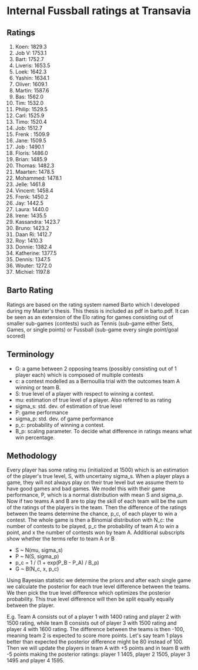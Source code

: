 # Internal Fussball ratings at Transavia
## Ratings
1. Koen: 1829.3 
2. Job V: 1753.1 
3. Bart: 1752.7 
4. Liveris: 1653.5 
5. Loek: 1642.3 
6. Yashin: 1634.1 
7. Oliver: 1609.1 
8. Martin: 1587.6 
9. Bas: 1562.0 
10. Tim: 1532.0 
11. Philip: 1529.5 
12. Carl: 1525.9 
13. Timo: 1520.4 
14. Job: 1512.7 
15. Frenk : 1509.9 
16. Jane: 1509.5 
17. Job : 1490.1 
18. Floris: 1486.0 
19. Brian: 1485.9 
20. Thomas: 1482.3 
21. Maarten: 1478.5 
22. Mohammed: 1478.1 
23. Jelle: 1461.8 
24. Vincent: 1458.4 
25. Frenk: 1450.2 
26. Jay: 1442.5 
27. Laura: 1440.0 
28. Irene: 1435.5 
29. Kassandra: 1423.7 
30. Bruno: 1423.2 
31. Daan Ri: 1412.7 
32. Roy: 1410.3 
33. Donnie: 1382.4 
34. Katherine: 1377.5 
35. Dennis: 1347.5 
36. Wouter: 1272.0 
37. Michiel: 1197.8 

## Barto Rating
Ratings are based on the rating system named Barto which I developed during my Master's thesis. This thesis is included as pdf in barto.pdf. It can be seen as an extension of the Elo rating for games consisting out of smaller sub-games (contests) such as Tennis (sub-game either Sets, Games, or single points) or Fussball (sub-game every single point/goal scored)
## Terminology
- G: a game between 2 opposing teams (possibly consisting out of 1 player each) which is composed of multiple contests
- c: a contest modelled as a Bernoullia trial with the outcomes team A winning or team B.
- S: true level of a player with respect to winning a contest.
- mu: estimation of true level of a player. Also referred to as rating
- sigma_s: std. dev. of estimation of true level
- P: game performance
- sigma_p: std. dev. of game performance
- p_c: probability of winning a contest.
- B_p: scaling parameter. To decide what difference in ratings means what win percentage.
## Methodology
Every player has some rating mu (initialized at 1500) which is an estimation of the player's true level, S, with uncertainy sigma_s. When a player plays a game, they will not always play on their true level but we assume them to have good games and bad games. We model this with their game performance, P, which is a normal distribution with mean S and sigma_p. Now if two teams A and B are to play the skill of each team will be the sum of the ratings of the players in the team. Then the difference of the ratings between the teams determine the chance, p_c, of each player to win a contest. The whole game is then a Binomial distribution with N_c: the number of contests to be played, p_c the probability of team A to win a point, and x the number of contests won by team A. Additional subscripts show whether the terms refer to team A or B
- S ~ N(mu, sigma_s)
- P ~ N(S, sigma_p)
- p_c = 1 / (1 + exp(P_B - P_A) / B_p)
- G ~ B(N_c, x, p_c)

Using Bayesian statistic we determine the priors and after each single game we calculate the posterior for each true level difference between the teams. We then pick the true level difference which optimizes the posterior probability. This true level difference will then be split equally equally between the player. 

E.g. Team A consists out of a player 1 with 1400 rating and player 2 with 1500 rating, while team B consists out of player 3 with 1500 rating and player 4 with 1600 rating. The difference between the teams is then -100, meaning team 2 is expected to score more points. Let's say team 1 plays better than expected the posterior difference might be 80 instead of 100. Then we will update the players in team A with +5 points and in team B with -5 points making the posterior ratings: player 1 1405, player 2 1505, player 3 1495 and player 4 1595.